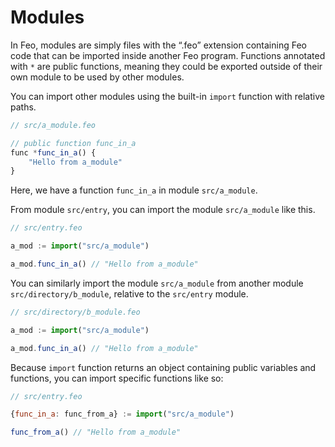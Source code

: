 # Modules
In Feo, modules are simply files with the “.feo” extension containing Feo code that can be imported inside another Feo program.
Functions annotated with `*` are public functions, meaning they could be exported outside of their own module to be used by other modules.

You can import other modules using the built-in `import` function with relative paths.
```js
// src/a_module.feo

// public function func_in_a
func *func_in_a() {
    "Hello from a_module"
}
```
Here, we have a function `func_in_a` in module `src/a_module`.

From module `src/entry`, you can import the module `src/a_module` like this.
```js
// src/entry.feo

a_mod := import("src/a_module")

a_mod.func_in_a() // "Hello from a_module"
```

You can similarly import the module `src/a_module` from another module `src/directory/b_module`, relative to the `src/entry` module.
```js
// src/directory/b_module.feo

a_mod := import("src/a_module")

a_mod.func_in_a() // "Hello from a_module"
```


Because `import` function returns an object containing public variables and functions, you can import specific functions like so:
```js
// src/entry.feo

{func_in_a: func_from_a} := import("src/a_module")

func_from_a() // "Hello from a_module"
```
